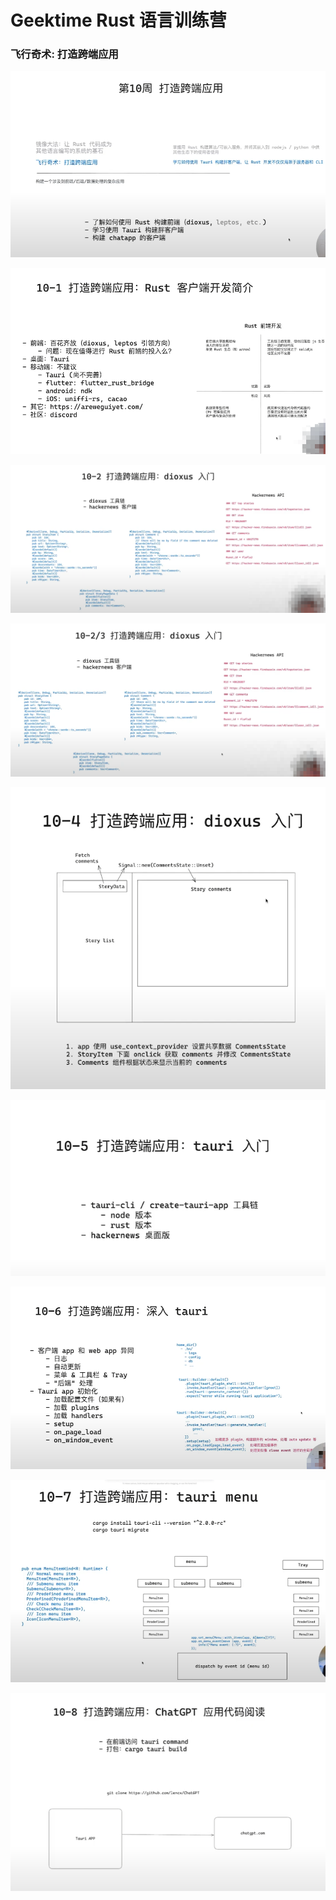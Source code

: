 # Geektime Rust 语言训练营

### 飞行奇术: 打造跨端应用

![image-20250220105803053](assets/image-20250220105803053.png)

![](assets/image-20250220110320315.png)

![](assets/image-20250220123604208.png)

![image-20250220174257300](assets/image-20250220174257300.png)

![image-20250220184256715](assets/image-20250220184256715.png)

![image-20250221100216774](assets/image-20250221100216774.png)

![image-20250221132203567](assets/image-20250221132203567.png)

![image-20250221162400511](assets/image-20250221162400511.png)

![image-20250224121859204](assets/image-20250224121859204.png)

